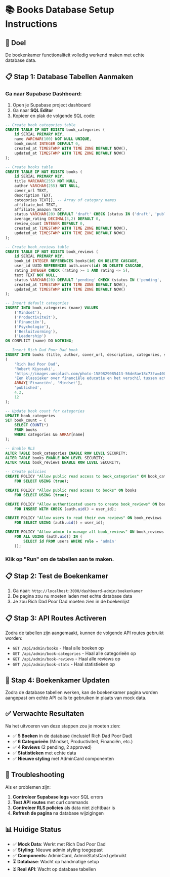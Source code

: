 # 📚 Books Database Setup Instructions

## 🎯 **Doel**
De boekenkamer functionaliteit volledig werkend maken met echte database data.

## 📋 **Stap 1: Database Tabellen Aanmaken**

### Ga naar Supabase Dashboard:
1. Open je Supabase project dashboard
2. Ga naar **SQL Editor**
3. Kopieer en plak de volgende SQL code:

```sql
-- Create book_categories table
CREATE TABLE IF NOT EXISTS book_categories (
    id SERIAL PRIMARY KEY,
    name VARCHAR(100) NOT NULL UNIQUE,
    book_count INTEGER DEFAULT 0,
    created_at TIMESTAMP WITH TIME ZONE DEFAULT NOW(),
    updated_at TIMESTAMP WITH TIME ZONE DEFAULT NOW()
);

-- Create books table
CREATE TABLE IF NOT EXISTS books (
    id SERIAL PRIMARY KEY,
    title VARCHAR(255) NOT NULL,
    author VARCHAR(255) NOT NULL,
    cover_url TEXT,
    description TEXT,
    categories TEXT[], -- Array of category names
    affiliate_bol TEXT,
    affiliate_amazon TEXT,
    status VARCHAR(20) DEFAULT 'draft' CHECK (status IN ('draft', 'published')),
    average_rating DECIMAL(3,2) DEFAULT 0,
    review_count INTEGER DEFAULT 0,
    created_at TIMESTAMP WITH TIME ZONE DEFAULT NOW(),
    updated_at TIMESTAMP WITH TIME ZONE DEFAULT NOW()
);

-- Create book_reviews table
CREATE TABLE IF NOT EXISTS book_reviews (
    id SERIAL PRIMARY KEY,
    book_id INTEGER REFERENCES books(id) ON DELETE CASCADE,
    user_id UUID REFERENCES auth.users(id) ON DELETE CASCADE,
    rating INTEGER CHECK (rating >= 1 AND rating <= 5),
    text TEXT NOT NULL,
    status VARCHAR(20) DEFAULT 'pending' CHECK (status IN ('pending', 'approved', 'rejected')),
    created_at TIMESTAMP WITH TIME ZONE DEFAULT NOW(),
    updated_at TIMESTAMP WITH TIME ZONE DEFAULT NOW()
);

-- Insert default categories
INSERT INTO book_categories (name) VALUES 
    ('Mindset'),
    ('Productiviteit'),
    ('Financiën'),
    ('Psychologie'),
    ('Besluitvorming'),
    ('Leadership')
ON CONFLICT (name) DO NOTHING;

-- Insert Rich Dad Poor Dad book
INSERT INTO books (title, author, cover_url, description, categories, status, average_rating, review_count) VALUES 
(
    'Rich Dad Poor Dad',
    'Robert Kiyosaki',
    'https://images.unsplash.com/photo-1589829085413-56de8ae18c73?w=400&h=600&fit=crop',
    'Een klassieker over financiële educatie en het verschil tussen activa en passiva. Robert Kiyosaki legt uit hoe de rijken denken over geld en hoe je financiële vrijheid kunt bereiken.',
    ARRAY['Financiën', 'Mindset'],
    'published',
    4.2,
    12
);

-- Update book count for categories
UPDATE book_categories 
SET book_count = (
    SELECT COUNT(*) 
    FROM books 
    WHERE categories && ARRAY[name]
);

-- Enable RLS
ALTER TABLE book_categories ENABLE ROW LEVEL SECURITY;
ALTER TABLE books ENABLE ROW LEVEL SECURITY;
ALTER TABLE book_reviews ENABLE ROW LEVEL SECURITY;

-- Create policies
CREATE POLICY "Allow public read access to book_categories" ON book_categories
    FOR SELECT USING (true);

CREATE POLICY "Allow public read access to books" ON books
    FOR SELECT USING (true);

CREATE POLICY "Allow authenticated users to create book_reviews" ON book_reviews
    FOR INSERT WITH CHECK (auth.uid() = user_id);

CREATE POLICY "Allow users to read their own reviews" ON book_reviews
    FOR SELECT USING (auth.uid() = user_id);

CREATE POLICY "Allow admin to manage all book_reviews" ON book_reviews
    FOR ALL USING (auth.uid() IN (
        SELECT id FROM users WHERE role = 'admin'
    ));
```

### Klik op "Run" om de tabellen aan te maken.

## 📋 **Stap 2: Test de Boekenkamer**

1. Ga naar: `http://localhost:3000/dashboard-admin/boekenkamer`
2. De pagina zou nu moeten laden met echte database data
3. Je zou Rich Dad Poor Dad moeten zien in de boekenlijst

## 📋 **Stap 3: API Routes Activeren**

Zodra de tabellen zijn aangemaakt, kunnen de volgende API routes gebruikt worden:

- `GET /api/admin/books` - Haal alle boeken op
- `GET /api/admin/book-categories` - Haal alle categorieën op  
- `GET /api/admin/book-reviews` - Haal alle reviews op
- `GET /api/admin/book-stats` - Haal statistieken op

## 🔄 **Stap 4: Boekenkamer Updaten**

Zodra de database tabellen werken, kan de boekenkamer pagina worden aangepast om echte API calls te gebruiken in plaats van mock data.

## ✅ **Verwachte Resultaten**

Na het uitvoeren van deze stappen zou je moeten zien:

- ✅ **5 Boeken** in de database (inclusief Rich Dad Poor Dad)
- ✅ **6 Categorieën** (Mindset, Productiviteit, Financiën, etc.)
- ✅ **4 Reviews** (2 pending, 2 approved)
- ✅ **Statistieken** met echte data
- ✅ **Nieuwe styling** met AdminCard componenten

## 🚨 **Troubleshooting**

Als er problemen zijn:

1. **Controleer Supabase logs** voor SQL errors
2. **Test API routes** met curl commands
3. **Controleer RLS policies** als data niet zichtbaar is
4. **Refresh de pagina** na database wijzigingen

## 📊 **Huidige Status**

- ✅ **Mock Data**: Werkt met Rich Dad Poor Dad
- ✅ **Styling**: Nieuwe admin styling toegepast
- ✅ **Components**: AdminCard, AdminStatsCard gebruikt
- ⏳ **Database**: Wacht op handmatige setup
- ⏳ **Real API**: Wacht op database tabellen 